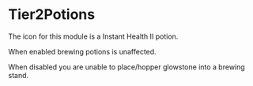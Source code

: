 Tier2Potions
============

The icon for this module is a Instant Health II potion.

When enabled brewing potions is unaffected.

When disabled you are unable to place/hopper glowstone into
a brewing stand.